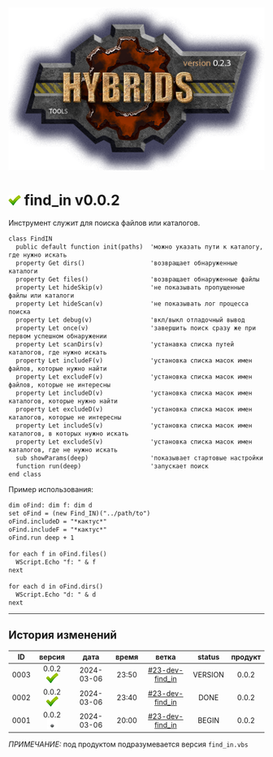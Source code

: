 [![logo](../logo.png)](../docs.md "documentation") 

[M]: ../docs.md        "родитель"
[P]: ../icons/progress.png  "в процессе..."
[S]: ../icons/success.png   "ошибок не обнаружено"
[E]: ../icons/empty.png     "нет данных"

[![S]][M] find_in v0.0.2
========================
Инструмент служит для поиска файлов или каталогов.  

```vbs
class FindIN
  public default function init(paths)  'можно указать пути к каталогу, где нужно искать
  property Get dirs()                  'возвращает обнаруженные каталоги
  property Get files()                 'возвращает обнаруженные файлы
  property Let hideSkip(v)             'не показывать пропущенные файлы или каталоги
  property Let hideScan(v)             'не показывать лог процесса поиска
  property Let debug(v)                'вкл/выкл отладочный вывод
  property Let once(v)                 'завершить поиск сразу же при первом успешном обнаружении
  property Let scanDirs(v)             'устанавка списка путей каталогов, где нужно искать
  property Let includeF(v)             'установка списка масок имен файлов, которые нужно найти
  property Let excludeF(v)             'установка списка масок имен файлов, которые не интересны
  property Let includeD(v)             'установка списка масок имен каталогов, которые нужно найти
  property Let excludeD(v)             'установка списка масок имен каталогов, которые не интересны
  property Let includeS(v)             'установка списка масок имен каталогов, в которых нужно искать
  property Let excludeS(v)             'установка списка масок имен каталогов, где не нужно искать
  sub showParams(deep)                 'показывает стартовые настройки
  function run(deep)                   'запускает поиск
end class
```

Пример использования:  

```vbs
dim oFind: dim f: dim d
set oFind = (new Find_IN)("../path/to")
oFind.includeD = "*кактус*"
oFind.includeF = "*кактус*"
oFind.run deep + 1

for each f in oFind.files()
  WScript.Echo "f: " & f
next

for each d in oFind.dirs()
  WScript.Echo "d: " & d
next
```

--------------------------------------------------------------------------------

История изменений 
-----------------

| **ID** |      версия     |    дата    | время |       ветка       | status  | продукт |  
|:------:|:---------------:|:----------:|:-----:|:-----------------:|:-------:|:-------:|  
|  0003  | 0.0.2 [![S]][M] | 2024-03-06 | 23:50 | [#23-dev-find_in] | VERSION |  0.0.2  |  
|  0002  | 0.0.2 [![S]][M] | 2024-03-06 | 23:40 | [#23-dev-find_in] |  DONE   |  0.0.2  |  
|  0001  | 0.0.2 [![E]][M] | 2024-03-06 | 20:00 | [#23-dev-find_in] |  BEGIN  |  0.0.2  |  

*ПРИМЕЧАНИЕ:* под продуктом подразумевается версия `find_in.vbs`  

[#23-dev-find_in]: ../history.md#-v023-dev
